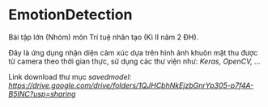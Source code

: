 # EmotionDetection

Bài tập lớn (Nhóm) môn Trí tuệ nhân tạo (Kì II năm 2 ĐH).


Đây là ứng dụng nhận diện cảm xúc dựa trên hình ảnh khuôn mặt thu được từ camera theo thời gian thực, sử dụng các thư viện như: *Keras, OpenCV, ...*


Link download thư mục *savedmodel: https://drive.google.com/drive/folders/1QJHCbhNkEjzbGnrYp305-p7f4A-B5INC?usp=sharing*

